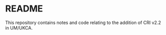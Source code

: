 # README

This repository contains notes and code relating to the addition of CRI v2.2 in UM/UKCA. 
